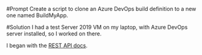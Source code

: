 #Prompt
Create a script to clone an Azure DevOps build definition to a new one named BuildMyApp.

#Solution
I had a test Server 2019 VM on my laptop, with Azure DevOps server installed, so I worked on there.

I began with the [REST API docs](https://docs.microsoft.com/en-us/rest/api/azure/devops/?view=azure-devops-rest-6.1&viewFallbackFrom=azure-devops).
